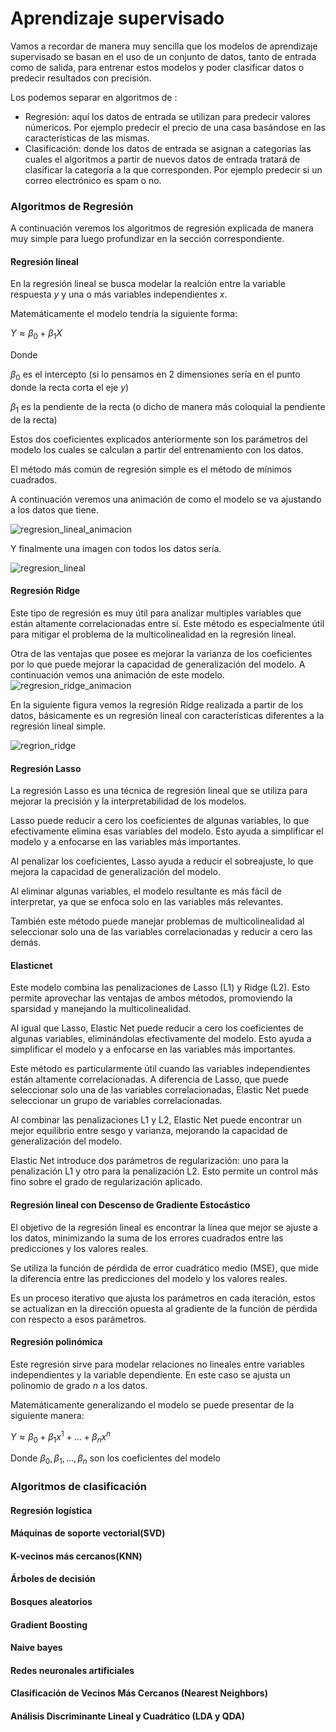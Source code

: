 # Aprendizaje supervisado

Vamos a recordar de manera muy sencilla que los modelos de aprendizaje supervisado se basan en el uso de un conjunto de datos, tanto de entrada como de salida, para entrenar estos modelos y poder clasificar datos o predecir resultados con precisión.

Los podemos separar en algoritmos de :
- Regresión: aquí los datos de entrada se utilizan para predecir valores númericos. Por ejemplo predecir el precio de una casa basándose en las características de las mismas.
- Clasificación: donde los datos de entrada se asignan a categorías las cuales el algoritmos a partir de nuevos datos de entrada tratará de clasificar la categoría a la que corresponden. Por ejemplo predecir si un correo electrónico es spam o no.


### Algoritmos de Regresión

A continuación veremos los algoritmos de regresión explicada de manera muy simple para luego profundizar en la sección correspondiente.

#### Regresión lineal
En la regresión lineal se busca modelar la realción entre la variable respuesta $y$ y una o más variables independientes $x$. 

Matemáticamente el modelo tendría la siguiente forma:

$Y\approx\beta_0+\beta_1X$

Donde 

$\beta_0$ es el intercepto (si lo pensamos en 2 dimensiones sería en el punto donde la recta corta el eje $y$)

$\beta_1$ es la pendiente de la recta (o dicho de manera más coloquial la pendiente de la recta)

Estos dos coeficientes explicados anteriormente son los parámetros del modelo los cuales se calculan a partir del entrenamiento con los datos.

El método más común de regresión simple es el método de mínimos cuadrados.

A continuación veremos una animación de como el modelo se va ajustando a los datos que tiene.

![regresion_lineal_animacion](/gif/ani_regresion_lineal.gif)

Y finalmente una imagen con todos los datos sería.

![regresion_lineal](/img/regresion_lineal.png )

#### Regresión Ridge

Este tipo de regresión es muy útil para analizar multiples variables que están altamente correlacionadas entre sí. Este método es especialmente útil para mitigar el problema de la multicolinealidad en la regresión lineal.

Otra de las ventajas que posee es mejorar la varianza de los coeficientes por lo que puede mejorar la capacidad de generalización del modelo. A continuación vemos una animación de este modelo.
![regresion_ridge_animacion](/gif/ani_regresion_ridge.gif)


En la siguiente figura vemos la regresión Ridge realizada a partir de los datos, básicamente es un regresión lineal con características diferentes a la regresión lineal simple.

![regrion_ridge](/img/regresion_ridge.png)
#### Regresión Lasso

La regresión Lasso es una técnica de regresión lineal que se utiliza para mejorar la precisión y la interpretabilidad de los modelos. 

Lasso puede reducir a cero los coeficientes de algunas variables, lo que efectivamente elimina esas variables del modelo. Esto ayuda a simplificar el modelo y a enfocarse en las variables más importantes.

Al penalizar los coeficientes, Lasso ayuda a reducir el sobreajuste, lo que mejora la capacidad de generalización del modelo.

Al eliminar algunas variables, el modelo resultante es más fácil de interpretar, ya que se enfoca solo en las variables más relevantes.

También este método puede manejar problemas de multicolinealidad al seleccionar solo una de las variables correlacionadas y reducir a cero las demás.

#### Elasticnet

Este modelo combina las penalizaciones de Lasso (L1) y Ridge (L2). Esto permite aprovechar las ventajas de ambos métodos, promoviendo la sparsidad y manejando la multicolinealidad.

Al igual que Lasso, Elastic Net puede reducir a cero los coeficientes de algunas variables, eliminándolas efectivamente del modelo. Esto ayuda a simplificar el modelo y a enfocarse en las variables más importantes.

Este método es particularmente útil cuando las variables independientes están altamente correlacionadas. A diferencia de Lasso, que puede seleccionar solo una de las variables correlacionadas, Elastic Net puede seleccionar un grupo de variables correlacionadas.

Al combinar las penalizaciones L1 y L2, Elastic Net puede encontrar un mejor equilibrio entre sesgo y varianza, mejorando la capacidad de generalización del modelo.

Elastic Net introduce dos parámetros de regularización: uno para la penalización L1 y otro para la penalización L2. Esto permite un control más fino sobre el grado de regularización aplicado.

#### Regresión lineal con Descenso de Gradiente Estocástico

El objetivo de la regresión lineal es encontrar la línea que mejor se ajuste a los datos, minimizando la suma de los errores cuadrados entre las predicciones y los valores reales.

Se utiliza la función de pérdida de error cuadrático medio (MSE), que mide la diferencia entre las predicciones del modelo y los valores reales.

Es un proceso iterativo que ajusta los parámetros en cada iteración, estos se actualizan en la dirección opuesta al gradiente de la función de pérdida con respecto a esos parámetros.
#### Regresión polinómica

Este regresión sirve para modelar relaciones no lineales entre variables independientes y la variable dependiente. En este caso se ajusta un polinomio de grado $n$ a los datos.

Matemáticamente generalizando el modelo se puede presentar de la siguiente manera:

$Y\approx\beta_0+\beta_1x^1+...+ \beta_nx^n$

Donde $\beta_0,\beta_1, ... ,\beta_n$ son los coeficientes del modelo

### Algoritmos de clasificación

#### Regresión logística

#### Máquinas de soporte vectorial(SVD)

#### K-vecinos más cercanos(KNN)

#### Árboles de decisión

#### Bosques aleatorios

#### Gradient Boosting

#### Naive bayes

#### Redes neuronales artificiales

#### Clasificación de Vecinos Más Cercanos (Nearest Neighbors)

#### Análisis Discriminante Lineal y Cuadrático (LDA y QDA)
